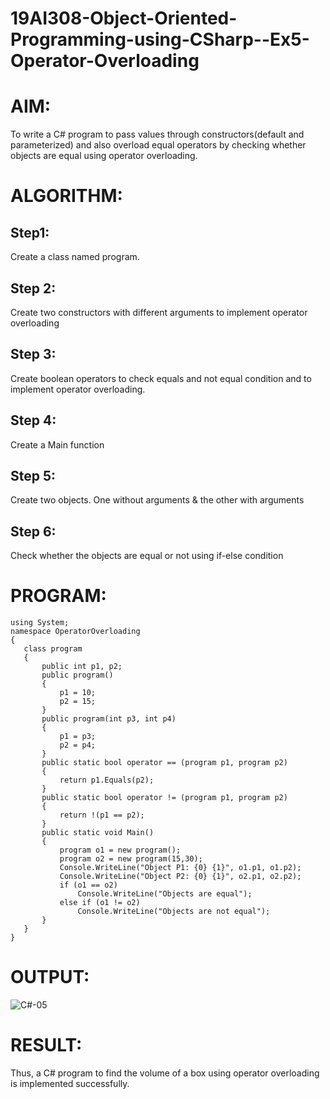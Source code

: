 # 19AI308-Object-Oriented-Programming-using-CSharp--Ex5-Operator-Overloading
# AIM:
To write a C# program to pass values through constructors(default and parameterized) and also overload equal operators by checking whether objects are equal using operator overloading. 
# ALGORITHM:
## Step1:
Create a class named program.

## Step 2:
Create two constructors with different arguments to implement operator overloading

## Step 3:
Create boolean operators to check equals and not equal condition and to implement operator overloading.

## Step 4:
Create a Main function

## Step 5:
Create two objects. One without arguments & the other with arguments

## Step 6:
Check whether the objects are equal or not using if-else condition

# PROGRAM:
```
using System;
namespace OperatorOverloading
{
   class program
   {
       public int p1, p2;
       public program()
       {
           p1 = 10;
           p2 = 15;
       }
       public program(int p3, int p4)
       {
           p1 = p3;
           p2 = p4;
       }
       public static bool operator == (program p1, program p2)
       {
           return p1.Equals(p2);
       }
       public static bool operator != (program p1, program p2)
       {
           return !(p1 == p2);
       }
       public static void Main()
       {
           program o1 = new program();
           program o2 = new program(15,30);
           Console.WriteLine("Object P1: {0} {1}", o1.p1, o1.p2);
           Console.WriteLine("Object P2: {0} {1}", o2.p1, o2.p2);
           if (o1 == o2)
               Console.WriteLine("Objects are equal");
           else if (o1 != o2)
               Console.WriteLine("Objects are not equal");
       }
   }
}
```
# OUTPUT:
![C#-05](https://github.com/Udhayasankaran04/19AI308-Object-Oriented-Programming-using-CSharp--Ex5-Operator-Overloading/assets/119393933/e3f16091-3cdd-4038-baa6-22d0571ea06f)


# RESULT: 
Thus, a C# program to find the volume of a box using operator overloading is implemented successfully.
